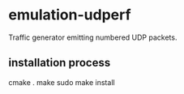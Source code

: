 # emulation-udperf
Traffic generator emitting numbered UDP packets. 

## installation process
cmake .
make
sudo make install
